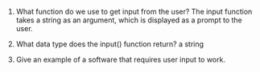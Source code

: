 1. What function do we use to get input from the user? 
The input function takes a string as an argument, which is displayed as a prompt to the user.

2. What data type does the input() function return? 
a string
3. Give an example of a software that requires user input to work.
